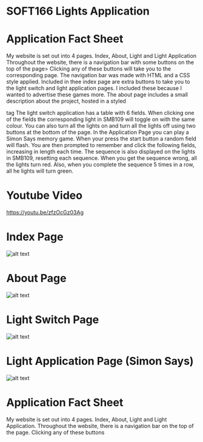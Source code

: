 # SOFT166 Lights Application

# Application Fact Sheet
My website is set out into 4 pages. Index, About, Light and Light Application
Throughout the website, there is a navigation bar with some buttons on the top of the page> Clicking
any of these buttons will take you to the corresponding page. The navigation bar was made with HTML
and a CSS style applied. Included in thee index page are extra buttons to take you to the light switch and
light application pages. I included these because I wanted to advertise these games more.
The about page includes a small description about the project, hosted in a styled <div> tag
The light switch application has a table with 6 <td> fields. When clicking one of the fields the
corresponding light in SMB109 will toggle on with the same colour. You can also turn all the lights on
and turn all the lights off using two buttons at the bottom of the page.
In the Application Page you can play a Simon Says memory game. When your press the start button a
random field will flash. You are then prompted to remember and click the following fields, increasing in
length each time. The sequence is also displayed on the lights in SMB109, resetting each sequence.
When you get the sequence wrong, all the lights turn red. Also, when you complete the sequence 5
times in a row, all he lights will turn green.

# Youtube Video
https://youtu.be/zfzOcGz03Ag

# Index Page
![alt text](https://i.imgur.com/kDnyBMW.png)

# About Page
![alt text](https://i.imgur.com/YAy81R4.png)

# Light Switch Page
![alt text](https://i.imgur.com/4Nf2qcU.png)

# Light Application Page (Simon Says)
![alt text](https://i.imgur.com/Hrzf8JT.png)

# Application Fact Sheet

My website is set out into 4 pages. Index, About, Light and Light Application.
Throughout the website, there is a navigation bar on the top of the page. Clicking any of these buttons 
